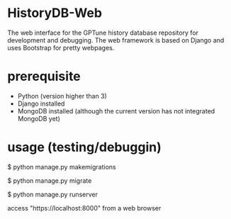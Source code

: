 # HistoryDB-Web

The web interface for the GPTune history database repository for development and debugging.
The web framework is based on Django and uses Bootstrap for pretty webpages.

# prerequisite

- Python (version higher than 3)
- Django installed
- MongoDB installed (although the current version has not integrated MongoDB yet)

# usage (testing/debuggin)

$ python manage.py makemigrations

$ python manage.py migrate

$ python manage.py runserver

access "https://localhost:8000" from a web browser
